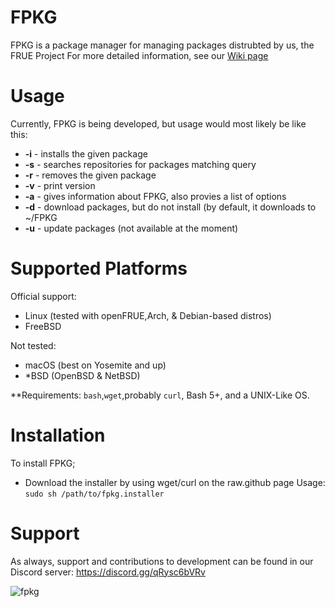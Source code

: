# FPKG
FPKG is a package manager for managing packages distrubted by us, the FRUE Project
For more detailed information, see our [Wiki page](https://github.com/FRUE-Wiki/fpkg-quickstart)
# Usage
Currently, FPKG is being developed, but usage would most likely be like this:
- **-i** - installs the given package
- **-s** - searches repositories for packages matching query
- **-r** - removes the given package
- **-v** - print version
- **-a** - gives information about FPKG, also provies a list of options
- **-d** - download packages, but do not install (by default, it downloads to ~/FPKG
- **-u** - update packages (not available at the moment)

# Supported Platforms
Official support:
- Linux (tested with openFRUE,Arch, & Debian-based distros)
- FreeBSD

Not tested:
- macOS (best on Yosemite and up)
- *BSD (OpenBSD & NetBSD)

**Requirements: `bash`,`wget`,probably `curl`, Bash 5+, and a UNIX-Like OS.

# Installation

To install FPKG;
- Download the installer by using wget/curl on the raw.github page
Usage: ```sudo sh /path/to/fpkg.installer```

# Support 

As always, support and contributions to development can be found in our Discord server: https://discord.gg/qRysc6bVRv

![fpkg](https://user-images.githubusercontent.com/88291291/175923213-10a67f08-e6e2-4de2-ad69-13e516f10a2a.png)
